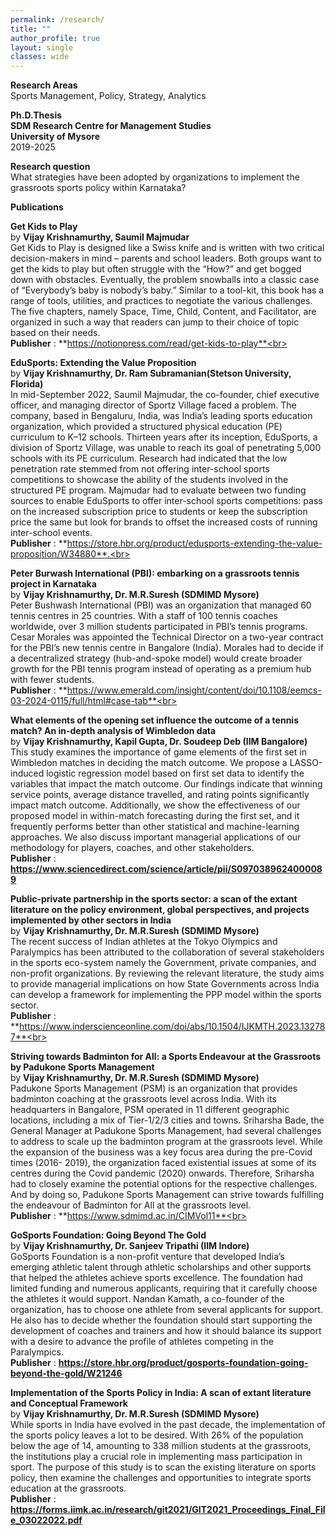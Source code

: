 ```yaml
---
permalink: /research/
title: ""
author_profile: true
layout: single
classes: wide
---
```

**Research Areas**  
Sports Management, Policy, Strategy, Analytics 

**Ph.D.Thesis**  
**SDM Research Centre for Management Studies**  
**University of Mysore**  
2019-2025

**Research question**     
What strategies have been adopted by organizations to implement the grassroots sports policy within Karnataka?  

**Publications**      

**Get Kids to Play**<br>
by **Vijay Krishnamurthy, Saumil Majmudar**<br>
Get Kids to Play is designed like a Swiss knife and is written with two critical decision-makers in mind – parents and school leaders. Both groups want to get the kids to play but often struggle with the “How?” and get bogged down with obstacles. Eventually, the problem snowballs into a classic case of “Everybody’s baby is nobody’s baby.” Similar to a tool-kit, this book has a range of tools, utilities, and practices to negotiate the various challenges. The five chapters, namely Space, Time, Child, Content, and Facilitator, are organized in such a way that readers can jump to their choice of topic based on their needs.<br> 
**Publisher** : **https://notionpress.com/read/get-kids-to-play**<br>

**EduSports: Extending the Value Proposition**<br>
by **Vijay Krishnamurthy, Dr. Ram Subramanian(Stetson University, Florida)** <br>
In mid-September 2022, Saumil Majmudar, the co-founder, chief executive officer, and managing director of Sportz Village faced a problem. The company, based in Bengaluru, India, was India’s leading sports education organization, which provided a structured physical education (PE) curriculum to K–12 schools. Thirteen years after its inception, EduSports, a division of Sportz Village, was unable to reach its goal of penetrating 5,000 schools with its PE curriculum. Research had indicated that the low penetration rate stemmed from not offering inter-school sports competitions to showcase the ability of the students involved in the structured PE program. Majmudar had to evaluate between two funding sources to enable EduSports to offer inter-school sports competitions: pass on the increased subscription price to students or keep the subscription price the same but look for brands to offset the increased costs of running inter-school events. <br> **Publisher** : **https://store.hbr.org/product/edusports-extending-the-value-proposition/W34880**.<br> 

**Peter Burwash International (PBI): embarking on a grassroots tennis project in Karnataka**<br>
by **Vijay Krishnamurthy, Dr. M.R.Suresh (SDMIMD Mysore)** <br>
Peter Bushwash International (PBI) was an organization that managed 60 tennis centres in 25 countries. With a staff of 100 tennis coaches worldwide, over 3 million students participated in PBI’s tennis programs. Cesar Morales was appointed the Technical Director on a two-year contract for the PBI’s new tennis centre in Bangalore (India). Morales had to decide if a decentralized strategy (hub-and-spoke model) would create broader growth for the PBI tennis program instead of operating as a premium hub with fewer students. <br> **Publisher** : **https://www.emerald.com/insight/content/doi/10.1108/eemcs-03-2024-0115/full/html#case-tab**<br> 

**What elements of the opening set influence the outcome of a tennis match? An in-depth analysis of Wimbledon data**<br>  by **Vijay Krishnamurthy, Kapil Gupta, Dr. Soudeep Deb (IIM Bangalore)**  
This study examines the importance of game elements of the first set in Wimbledon matches in deciding the match outcome. We propose a LASSO-induced logistic regression model based on first set data to identify the variables that impact the match outcome. Our findings indicate that winning service points, average distance travelled, and rating points significantly impact match outcome. Additionally, we show the effectiveness of our proposed model in within-match forecasting during the first set, and it frequently performs better than other statistical and machine-learning approaches. We also discuss important managerial applications of our methodology for players, coaches, and other stakeholders. <br> **Publisher** : **https://www.sciencedirect.com/science/article/pii/S0970389624000089** <br>

**Public-private partnership in the sports sector: a scan of the extant literature on the policy environment, global perspectives, and projects implemented by other sectors in India** <br> 
by **Vijay Krishnamurthy, Dr. M.R.Suresh (SDMIMD Mysore)** <br>
The recent success of Indian athletes at the Tokyo Olympics and Paralympics has been attributed to the collaboration of several stakeholders in the sports eco-system namely the Government, private companies, and non-profit organizations. By reviewing the relevant literature, the study aims to provide managerial implications on how State Governments across India can develop a framework for implementing the PPP model within the sports sector.<br> 
**Publisher** : **https://www.inderscienceonline.com/doi/abs/10.1504/IJKMTH.2023.132787**<br>

**Striving towards Badminton for All: a Sports Endeavour at the Grassroots by Padukone Sports Management** <br>
by **Vijay Krishnamurthy, Dr. M.R.Suresh (SDMIMD Mysore)** <br>
Padukone Sports Management (PSM) is an organization that provides badminton coaching at the grassroots level across India. With its headquarters in Bangalore, PSM operated in 11 different geographic locations, including a mix of Tier-1/2/3 cities and towns. Sriharsha Bade, the General Manager at Padukone Sports Management, had several challenges to address to scale up the badminton program at the grassroots level. While the expansion of the business was a key focus area during the pre-Covid times (2016- 2019), the organization faced existential issues at some of its centres during the Covid pandemic (2020) onwards. Therefore, Sriharsha had to closely examine the potential options for the respective challenges. And by doing so, Padukone Sports Management can strive towards fulfilling the endeavour of Badminton for All at the grassroots level.   
**Publisher** : **https://www.sdmimd.ac.in/CIMVol11**<br>

**GoSports Foundation: Going Beyond The Gold**  
by **Vijay Krishnamurthy, Dr. Sanjeev Tripathi (IIM Indore)** <br>
GoSports Foundation is a non-profit venture that developed India’s emerging athletic talent through athletic scholarships and other supports that helped the athletes achieve sports excellence. The foundation had limited funding and numerous applicants, requiring that it carefully choose the athletes it would support. Nandan Kamath, a co-founder of the organization, has to choose one athlete from several applicants for support. He also has to decide whether the foundation should start supporting the development of coaches and trainers and how it should balance its support with a desire to advance the profile of athletes competing in the Paralympics.  
**Publisher** : **https://store.hbr.org/product/gosports-foundation-going-beyond-the-gold/W21246**
 
**Implementation of the Sports Policy in India: A scan of extant literature and Conceptual Framework**   
by **Vijay Krishnamurthy, Dr. M.R.Suresh (SDMIMD Mysore)**<br>
While sports in India have evolved in the past decade, the implementation of the sports policy leaves a lot to be desired. With 26% of the population below the age of 14, amounting to 338 million students at the grassroots, the institutions play a crucial role in implementing mass participation in sport. The purpose of this study is to scan the existing literature on sports policy, then examine the challenges and opportunities to integrate sports education at the grassroots.   
**Publisher** : **https://forms.iimk.ac.in/research/git2021/GIT2021_Proceedings_Final_File_03022022.pdf** 
